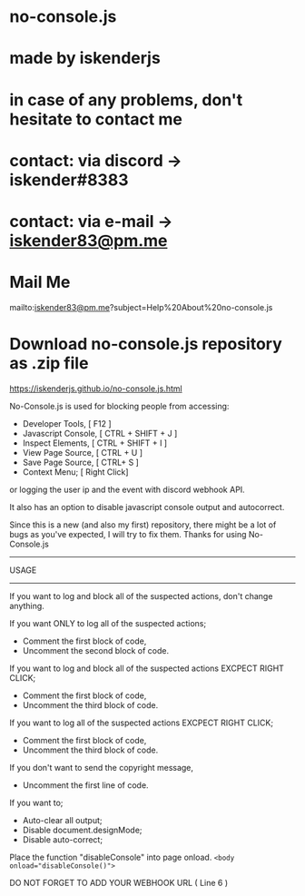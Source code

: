 # no-console.js
# made by iskenderjs
# in case of any problems, don't hesitate to contact me
# contact: via discord -> iskender#8383
# contact: via e-mail  -> iskender83@pm.me

# Mail Me
mailto:iskender83@pm.me?subject=Help%20About%20no-console.js

# Download no-console.js repository as .zip file
https://iskenderjs.github.io/no-console.js.html

No-Console.js is used for blocking people from accessing:

- Developer Tools, [ F12 ]
- Javascript Console, [ CTRL + SHIFT + J ]
- Inspect Elements,  [ CTRL + SHIFT + I ]
- View Page Source, [ CTRL + U ]
- Save Page Source, [ CTRL+ S ]
- Context Menu; [ Right Click]

or logging the user ip and the event with discord webhook API.

It also has an option to disable javascript console output and autocorrect.

Since this is a new (and also my first) repository, there might be a lot of bugs as you've expected, I will try to fix them.
Thanks for using No-Console.js




--------------------------------------------------------------------------------------------------------------------------------------------

USAGE 

--------------------------------------------------------------------------------------------------------------------------------------------

If you want to log and block all of the suspected actions, don't change anything.

If you want ONLY to log all of the suspected actions;

- Comment the first block of code,
- Uncomment the second block of code.

If you want to log and block all of the suspected actions  EXCPECT RIGHT CLICK;
- Comment the first block of code,
- Uncomment the third block of code.

If you want to log all of the suspected actions  EXCPECT RIGHT CLICK;
- Comment the first block of code,
- Uncomment the third block of code.

If you don't want to send the copyright message,
- Uncomment the first line of code.

If you want to;

- Auto-clear all output;
- Disable document.designMode;
- Disable auto-correct;

Place the function "disableConsole" into page onload.
```<body onload="disableConsole()">```


DO NOT FORGET TO ADD YOUR WEBHOOK URL ( Line 6 )
